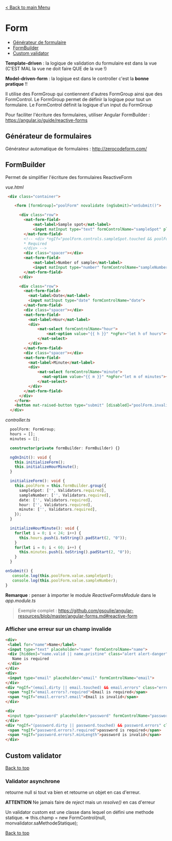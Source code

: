 [< Back to main Menu](https://github.com/gsoulie/angular-resources/blob/master/ng-sheet.md)    

# Form

* [Générateur de formulaire](#générateur-de-formulaire)         
* [FormBuilder](#formbuilder)     
* [Custom validator](#custom-validator)     

**Template-driven** : la logique de validation du formulaire est dans la vue (C'EST MAL la vue ne doit faire QUE de la vue !)

**Model-driven-form** : la logique est dans le controller c'est la **bonne pratique** !!

Il utilise des FormGroup qui contiennent d'autres FormGroup ainsi que des FormControl. Le FormGroup permet de définir la logique pour tout un formulaire.
Le FormControl définit la logique d'un input du FormGroup

Pour faciliter l'écriture des formulaires, utiliser Angular FormBuilder : https://angular.io/guide/reactive-forms


## Générateur de formulaires

Générateur automatique de formulaires : http://zerocodeform.com/

## FormBuilder

Permet de simplifier l'écriture des formulaires ReactiveForm

*vue.html*
````html
 <div class="container">

    <form [formGroup]="poolForm" novalidate (ngSubmit)="onSubmit()">

      <div class="row">
        <mat-form-field>
            <mat-label>Sample spot</mat-label>
            <input matInput type="text" formControlName="sampleSpot" placeholder="">
        </mat-form-field>
        <!-- <div *ngIf="poolForm.controls.sampleSpot.touched && poolForm.controls.sampleSpot.errors?.required">
        * Required
        </div> -->
        <div class="spacer"></div>
        <mat-form-field>
            <mat-label>Number of sample</mat-label>
            <input matInput type="number" formControlName="sampleNumber" placeholder="">
        </mat-form-field>
      </div>

      <div class="row">
        <mat-form-field>
          <mat-label>Date</mat-label>
          <input matInput type="date" formControlName="date">
        </mat-form-field>
        <div class="spacer"></div>
        <mat-form-field>
          <mat-label>Hour</mat-label>
          <div>
              <mat-select formControlName="hour">
                  <mat-option value="{{ h }}" *ngFor="let h of hours">{{ h }}</mat-option>
              </mat-select>
          </div>
        </mat-form-field>
        <div class="spacer"></div>
        <mat-form-field>
          <mat-label>Minute</mat-label>
          <div>
              <mat-select formControlName="minute">
                <mat-option value="{{ m }}" *ngFor="let m of minutes">{{ m }}</mat-option>
              </mat-select>
          </div>
        </mat-form-field>
      </div>
    </form>
    <button mat-raised-button type="submit" [disabled]="poolForm.invalid">Custom Submit button</button>
  </div>
````

*controller.ts*
````typescript
  poolForm: FormGroup;
  hours = [];
  minutes = [];

  constructor(private formBuilder: FormBuilder) {}

  ngOnInit(): void {
    this.initializeForm();
    this.initializeHourMinute();
  }

  initializeForm(): void {
    this.poolForm = this.formBuilder.group({
      sampleSpot: ['', Validators.required],
      sampleNumber: ['', Validators.required],
      date: ['', Validators.required],
      hour: ['', Validators.required],
      minute: ['', Validators.required],
    });
  }

  initializeHourMinute(): void {
    for(let i = 0; i < 24; i++) {
      this.hours.push(i.toString().padStart(2, "0"));
    }
    for(let i = 0; i < 60; i++) {
      this.minutes.push(i.toString().padStart(2, "0"));
    }
  }

onSubmit() {
   console.log(this.poolForm.value.sampleSpot);
   console.log(this.poolForm.value.sampleNumber);
}
````

**Remarque** : penser à importer le module *ReactiveFormsModule* dans le *app.module.ts*

> Exemple complet : https://github.com/gsoulie/angular-resources/blob/master/angular-forms.md#reactive-form

### Afficher une erreur sur un champ invalide

````html
<div>
 <label for="name">Name</label>
 <input type="text" placeholder="name" formControlName="name">
 <div [hidden]="name.valid || name.pristine" class="alert alert-danger">
   Name is required
 </div>
</div>
<div>
 <input type="email" placeholder="email" formControlName="email">
</div>
<div *ngIf="(email.dirty || email.touched) && email.errors" class="errors">
 <span *ngIf="email.errors?.required">Email is required</span>
 <span *ngIf="email.errors?.email">Email is invalid</span>
</div>

<div
 <input type="password" placeholder="password" formControlName="password">
</div>
<div *ngIf="(password.dirty || password.touched) && password.errors" class="errors">
 <span *ngIf="password.errors?.required">password is required</span>
 <span *ngIf="password.errors?.minLength">password is invalid</span>
</div>
````

## Custom validator
[Back to top](#form) 

### Validator asynchrone

retourne null si tout va bien et retourne un objet en cas d'erreur.

**ATTENTION** Ne jamais faire de *reject* mais un *resolve(<quelque-chose>)* en cas d'erreur

Un validator custom est une classe dans lequel on défini une methode statique.
=> this.champ = new FormControl(null, monvalidator.saMethodeStatique);

[Back to top](#form)
